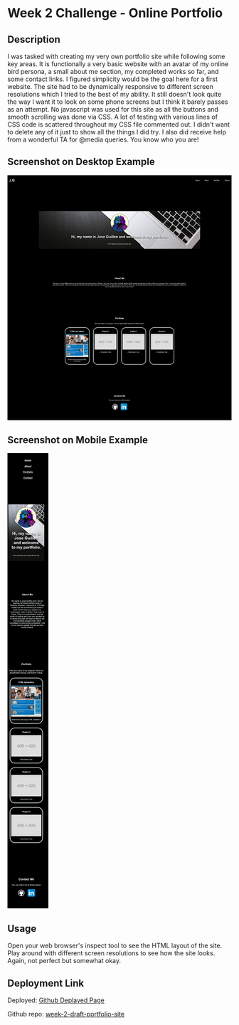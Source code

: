 # Week 2 Challenge - Online Portfolio

## Description

I was tasked with creating my very own portfolio site while following some key areas. It is functionally a very basic website with an avatar of my online bird persona, a small about me section, my completed works so far, and some contact links. I figured simplicity would be the goal here for a first website. The site had to be dynamically responsive to different screen resolutions which I tried to the best of my ability. It still doesn't look quite the way I want it to look on some phone screens but I think it barely passes as an attempt. No javascript was used for this site as all the buttons and smooth scrolling was done via CSS. A lot of testing with various lines of CSS code is scattered throughout my CSS file commented out. I didn't want to delete any of it just to show all the things I did try. I also did receive help from a wonderful TA for @media queries. You know who you are!

## Screenshot on Desktop Example

![alt portfolio site](assets/images/portfolio-desktop.png)


## Screenshot on Mobile Example

![alt portfolio site mobile](assets/images/portfolio-mobile.png)
## Usage

Open your web browser's inspect tool to see the HTML layout of the site. Play around with different screen resolutions to see how the site looks. Again, not perfect but somewhat okay.

## Deployment Link

Deployed: [Github Deplayed Page](https://exo-mdr-cd2000.github.io/week-2-draft-portfolio-site/)

Github repo: [week-2-draft-portfolio-site](https://github.com/Exo-MDR-CD2000/week-2-draft-portfolio-site)
